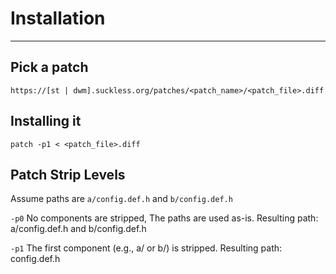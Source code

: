# Installation
---
## Pick a patch
`https://[st | dwm].suckless.org/patches/<patch_name>/<patch_file>.diff`
## Installing it
`patch -p1 < <patch_file>.diff`

## Patch Strip Levels
Assume paths are `a/config.def.h` and `b/config.def.h`

`-p0`
No components are stripped, The paths are used as-is.
Resulting path: a/config.def.h and b/config.def.h

`-p1`
The first component (e.g., a/ or b/) is stripped.
Resulting path: config.def.h

